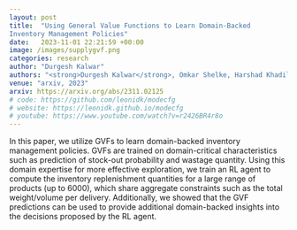 ```yaml
---
layout: post
title:  "Using General Value Functions to Learn Domain-Backed
Inventory Management Policies"
date:   2023-11-01 22:21:59 +00:00
image: /images/supplygvf.png
categories: research
author: "Durgesh Kalwar"
authors: "<strong>Durgesh Kalwar</strong>, Omkar Shelke, Harshad Khadilkar"
venue: "arxiv, 2023"
arxiv: https://arxiv.org/abs/2311.02125
# code: https://github.com/leonidk/modecfg
# website: https://leonidk.github.io/modecfg
# youtube: https://www.youtube.com/watch?v=r2426BR4r8o
---
```

In this paper, we utilize GVFs to learn domain-backed inventory management policies. GVFs are trained on domain-critical characteristics such as prediction of stock-out probability and wastage quantity. Using this domain expertise for more effective exploration, we train an RL agent to compute the inventory replenishment quantities for a large range of products (up to 6000), which share aggregate constraints such as the total weight/volume per delivery. Additionally, we showed that the GVF predictions can be used to provide additional domain-backed insights into the decisions proposed by the RL agent.